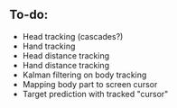 ## To-do:
* Head tracking (cascades?)
* Hand tracking
* Head distance tracking
* Hand distance tracking
* Kalman filtering on body tracking
* Mapping body part to screen cursor
* Target prediction with tracked "cursor"
